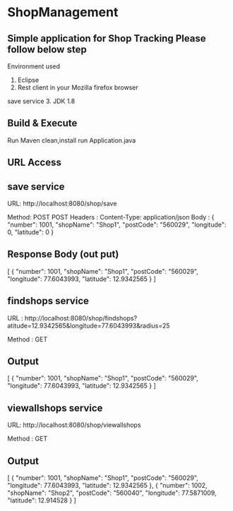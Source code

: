 # ShopManagement
Simple application for Shop Tracking
Please follow below step 
------------------------

Environment used

1. Eclipse
2. Rest client in your Mozilla firefox browser

save service
3. JDK 1.8


Build & Execute
---------------

Run Maven clean,install
run Application.java

URL Access
-----------

save service
-------------
URL: http://localhost:8080/shop/save

Method: POST
POST
	Headers : Content-Type: application/json
Body : 
{
"number": 1001,
"shopName": "Shop1",
"postCode": "560029",
"longitude": 0,
"latitude": 0
}

Response Body (out put)
-------------
[
  {
    "number": 1001,
    "shopName": "Shop1",
    "postCode": "560029",
    "longitude": 77.6043993,
    "latitude": 12.9342565
  }
]


findshops service
-----------------
	
URL	: http://localhost:8080/shop/findshops?atitude=12.9342565&longitude=77.6043993&radius=25
 

 
Method 	: GET

Output
-----
[
  {
    "number": 1001,
    "shopName": "Shop1",
    "postCode": "560029",
    "longitude": 77.6043993,
    "latitude": 12.9342565
  }
]



viewallshops service
--------------------
URL: http://localhost:8080/shop/viewallshops
 
Method : GET

	

Output
------
[
  {
    "number": 1001,
    "shopName": "Shop1",
    "postCode": "560029",
    "longitude": 77.6043993,
    "latitude": 12.9342565
  },
  {
    "number": 1002,
    "shopName": "Shop2",
    "postCode": "560040",
    "longitude": 77.5871009,
    "latitude": 12.914528
  }
]
